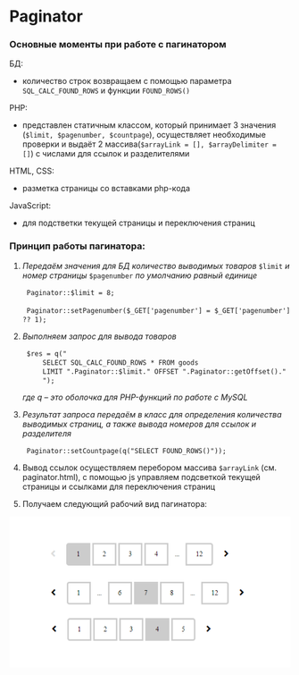 # Paginator

### Основные моменты при работе с пагинатором

БД:
- количество строк возвращаем с помощью параметра `SQL_CALC_FOUND_ROWS` и функции `FOUND_ROWS()`

PHP:
- представлен статичным классом, который принимает 3 значения (`$limit, $pagenumber, $countpage`), осуществляет необходимые проверки и выдаёт 2 массива(`$arrayLink = [], $arrayDelimiter = []`) с числами для ссылок и разделителями

HTML, CSS:
- разметка страницы со вставками php-кода

JavaScript:
- для подстветки текущей страницы и переключения страниц


### Принцип работы пагинатора:

1. _Передаём значения для БД количество выводимых товаров_ `$limit` 
_и номер страницы_ `$pagenumber` _по умолчанию равный единице_

		Paginator::$limit = 8;
	
		Paginator::setPagenumber($_GET['pagenumber'] = $_GET['pagenumber'] ?? 1);

2. _Выполняем запрос для вывода товаров_

		$res = q(" 
			SELECT SQL_CALC_FOUND_ROWS * FROM goods
		 	LIMIT ".Paginator::$limit." OFFSET ".Paginator::getOffset()." 
		 	");

	_где q – это оболочка для PHP-функций по работе с MySQL_
	
3. _Результат запроса передаём в класс для определения количества выводимых  страниц, а также вывода номеров для ссылок и разделителя_

		Paginator::setCountpage(q("SELECT FOUND_ROWS()"));

4. Вывод ссылок осуществляем перебором массива `$arrayLink` (см. paginator.html), с помощью js управляем подсветкой текущей страницы и ссылками для переключения страниц
5. Получаем следующий рабочий вид пагинатора:

![Интерфейс пагинатора]( view-paginator.png "Интерфейс пагинатора")
